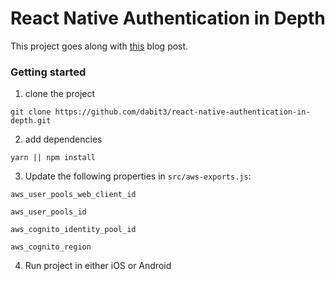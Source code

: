 # React Native Authentication in Depth

This project goes along with [this](https://medium.com/@dabit3/react-native-authentication-in-depth-8d8c2e4ad81b) blog post.

### Getting started    

1. clone the project    

```
git clone https://github.com/dabit3/react-native-authentication-in-depth.git
```

2. add dependencies    

```
yarn || npm install
```

3. Update the following properties in `src/aws-exports.js`:    

`aws_user_pools_web_client_id`

`aws_user_pools_id`

`aws_cognito_identity_pool_id`

`aws_cognito_region`

4. Run project in either iOS or Android
